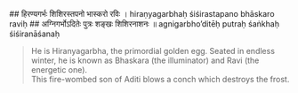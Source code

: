 <section>
<section data-markdown data-audio-src="../audio/adityahridayam/adityahridayam_12.m4a">
## हिरण्यगर्भः शिशिरस्तपनो भास्करो रविः ।
hiraṇyagarbhaḥ śiśirastapano bhāskaro raviḥ
## अग्निगर्भोऽदितेः पुत्रः शङ्खः शिशिरनाशनः ॥
agnigarbho’ditēḥ putraḥ śaṅkhaḥ śiśiranāśanaḥ

> He is Hiranyagarbha, the primordial golden egg. Seated in endless winter, he is known as Bhaskara (the illuminator) and Ravi (the energetic one).  
> This fire-wombed son of Aditi blows a conch which destroys the frost.
<!--
His names are - Āditya (an offspring of Aditi), Savitā (the progenitor of all), Sūrya (the sun god), Pūṣā (the procator of people), Gabhastimān (the nourisher with rain), the possessor of golden rays that are brilliant having the golden seed, Divākara (maker of the day); he has seven horses, Sahasrārci (thousand rayed), Marīcimān (full of rays), Timironmadhana (destroyer of darkness), Śambhu (giver of life), Mārtaṇḍa (who is infuser of life in the cosmic egg); Hiraṇyagarbha (who is a golden foetus), Ahaskara (who brings the day), Ravi (eulogised by all), Agnigarbha (pregnant with fire), the son of Aditi, Śiśiranāśana (the destroyer of frost); Vyomanātha (the lord of the sky), Tamobhedī (disperser of darkness), the master of Ṛgveda, Yajurveda and Sāmaveda, Ghanavṛṣṭi (sender of great rainfall), Apāṃ mitra (the friend of waters) and Vindhyavītīplavaṅgama (the one who swiftly crosses the sky); Ātapī (he is the radiator of heat) and Maṇḍalī (is adorned with a circle of rays), Mṛtyu (he is death himself), Piṅgala (tawny in colour), Sarvatāpa (giver of warmth), omniscient, endowed with extra ordinary splendour, and Sarvabhavaodbhava (the one who is affectionate); he is the controller of all the lunar bodies, planets and stars, creator of all and resplendent among the splendid, O god, Dwādaśātman (who appears in twelve forms), hail to you!

 He is Hiranyagarbha born of Aditi of a golden womb, He is Sisirastapana the destroyer of the cold, snow and fog, illuminator, Ravi, bearer of the fire and conch, He is the remover of ignorance and giver of fame.
-->
</section>
</section>
